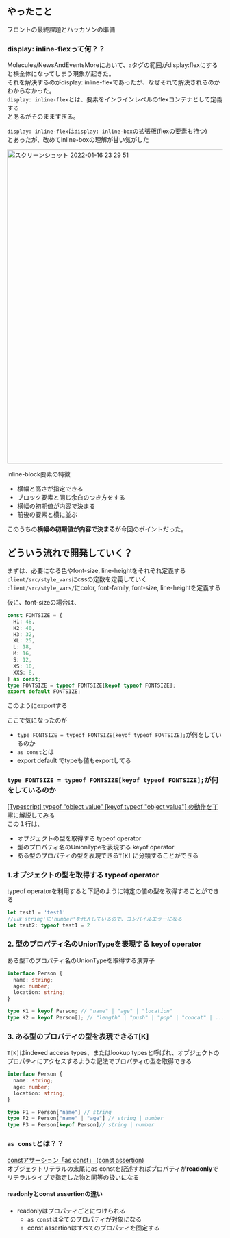 ## やったこと
フロントの最終課題とハッカソンの準備  

### display: inline-flexって何？？
Molecules/NewsAndEventsMoreにおいて、`a`タグの範囲がdisplay:flexにすると横全体になってしまう現象が起きた。  
それを解決するのがdisplay: inline-flexであったが、なぜそれで解決されるのかわからなかった。  
`display: inline-flex`とは、要素をインラインレベルのflexコンテナとして定義する  
とあるがそのまますぎる。  

`display: inline-flex`は`display: inline-box`の拡張版(flexの要素も持つ)  
とあったが、改めてinline-boxの理解が甘い気がした  

<img width="733" alt="スクリーンショット 2022-01-16 23 29 51" src="https://user-images.githubusercontent.com/78260526/149664147-df72c7dd-9a9e-4668-ae27-81546af1fb37.png">

inline-block要素の特徴
- 横幅と高さが指定できる
- ブロック要素と同じ余白のつき方をする
- 横幅の初期値が内容で決まる
- 前後の要素と横に並ぶ

このうちの**横幅の初期値が内容で決まる**が今回のポイントだった。  

## どういう流れで開発していく？

まずは、必要になる色やfont-size, line-heightをそれぞれ定義する  
`client/src/style_vars`にcssの定数を定義していく  
`client/src/style_vars/`にcolor, font-family, font-size, line-heightを定義する  

仮に、font-sizeの場合は、  
```ts
const FONTSIZE = {
  H1: 48,
  H2: 40,
  H3: 32,
  XL: 25,
  L: 18,
  M: 16,
  S: 12,
  XS: 10,
  XXS: 8,
} as const;
type FONTSIZE = typeof FONTSIZE[keyof typeof FONTSIZE];
export default FONTSIZE;
```
このようにexportする  

ここで気になったのが
- `type FONTSIZE = typeof FONTSIZE[keyof typeof FONTSIZE];`が何をしているのか
- `as const`とは
- export default でtypeも値もexportしてる

### `type FONTSIZE = typeof FONTSIZE[keyof typeof FONTSIZE];`が何をしているのか
[[Typescript] typeof "object value" [keyof typeof "object value"] の動作を丁寧に解説してみる](https://qiita.com/saba_can00/items/bdefb28a1873658cf5d9)  
この１行は、
- オブジェクトの型を取得する typeof operator
- 型のプロパティ名のUnionTypeを表現する keyof operator
- ある型のプロパティの型を表現できる`T[K]`
に分類することができる  

### 1.オブジェクトの型を取得する typeof operator
typeof operatorを利用すると下記のように特定の値の型を取得することができる  
```ts
let test1 = 'test1'
//↓は'string'に'number'を代入しているので、コンパイルエラーになる
let test2: typeof test1 = 2 
```

### 2. 型のプロパティ名のUnionTypeを表現する keyof operator
ある型Tのプロパティ名のUnionTypeを取得する演算子  
```ts
interface Person {
  name: string;
  age: number;
  location: string;
}

type K1 = keyof Person; // "name" | "age" | "location"
type K2 = keyof Person[]; // "length" | "push" | "pop" | "concat" | ...
```

### 3. ある型のプロパティの型を表現できるT[K]
`T[K]`はindexed access types、またはlookup typesと呼ばれ、オブジェクトのプロパティにアクセスするような記法でプロパティの型を取得できる  

```ts
interface Person {
  name: string;
  age: number;
  location: string;
}

type P1 = Person["name"] // string
type P2 = Person["name" | "age"] // string | number
type P3 = Person[keyof Person]// string | number
```

### `as const`とは？？
[constアサーション「as const」 (const assertion)](https://typescriptbook.jp/reference/values-types-variables/const-assertion)  
オブジェクトリテラルの末尾にas constを記述すればプロパティが**readonly**でリテラルタイプで指定した物と同等の扱いになる  

#### readonlyとconst assertionの違い
- readonlyはプロパティごとにつけられる
  - `as const`は全てのプロパティが対象になる
  - const assertionはすべてのプロパティを固定する



